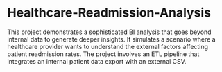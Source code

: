 # Healthcare-Readmission-Analysis
This project demonstrates a sophisticated BI analysis that goes beyond internal data to generate deeper insights. It simulates a scenario where a healthcare provider wants to understand the external factors affecting patient readmission rates. The project involves an ETL pipeline that integrates an internal patient data export with an external CSV.
